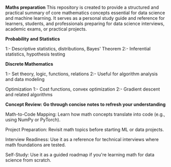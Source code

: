 **Maths preparation**
This repository is created to provide a structured and practical summary of core mathematics concepts essential for data science and machine learning. 
It serves as a personal study guide and reference for learners, students, and professionals preparing for data science interviews, academic exams, or practical projects.

**Probability and Statistics**

1:- Descriptive statistics, distributions, Bayes' Theorem
2:- Inferential statistics, hypothesis testing

**Discrete Mathematics**

1:- Set theory, logic, functions, relations
2:- Useful for algorithm analysis and data modeling

Optimization
1:- Cost functions, convex optimization
2:- Gradient descent and related algorithms

**Concept Review: Go through concise notes to refresh your understanding**

Math-to-Code Mapping: Learn how math concepts translate into code (e.g., using NumPy or PyTorch).

Project Preparation: Revisit math topics before starting ML or data projects.

Interview Readiness: Use it as a reference for technical interviews where math foundations are tested.

Self-Study: Use it as a guided roadmap if you're learning math for data science from scratch.


